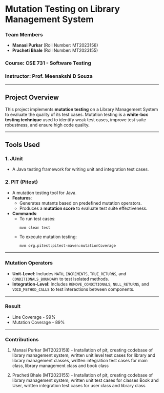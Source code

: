 # **Mutation Testing on Library Management System**

### **Team Members**
- **Manasi Purkar** (Roll Number: MT2023158)  
- **Pracheti Bhale** (Roll Number: MT2023155)  

### **Course**: CSE 731 - Software Testing  
### **Instructor**: Prof. Meenakshi D Souza  

---

## **Project Overview**
This project implements **mutation testing** on a Library Management System to evaluate the quality of its test cases. Mutation testing is a **white-box testing technique** used to identify weak test cases, improve test suite robustness, and ensure high code quality.

---

## **Tools Used**
### **1. JUnit**
- A Java testing framework for writing unit and integration test cases.

### **2. PIT (Pitest)**
- A mutation testing tool for Java.
- **Features**:
  - Generates mutants based on predefined mutation operators.
  - Produces a **mutation score** to evaluate test suite effectiveness.
- **Commands**:
  - To run test cases:
    ```bash
    mvn clean test
    ```
  - To execute mutation testing:
    ```bash
    mvn org.pitest:pitest-maven:mutationCoverage
    ```

---
### **Mutation Operators**  
- **Unit-Level**: Includes `MATH`, `INCREMENTS`, `TRUE_RETURNS`, and `CONDITIONALS_BOUNDARY` to test isolated methods.  
- **Integration-Level**: Includes `REMOVE_CONDITIONALS`, `NULL_RETURNS`, and `VOID_METHOD_CALLS` to test interactions between components.  

---
### **Result**
- Line Coverage - 99%
- Mutation Coverage - 89%
  
---
### **Contributions**
1. Manasi Purkar (MT2023158) - Installation of pit, creating codebase of library
management system, written unit level test cases for library and library
management classes, written integration test cases for main class, library
management class and book class

3. Pracheti Bhale (MT2023155) - Installation of pit, creating codebase of library
management system, written unit test cases for classes Book and User, written
integration test cases for user class and library class
